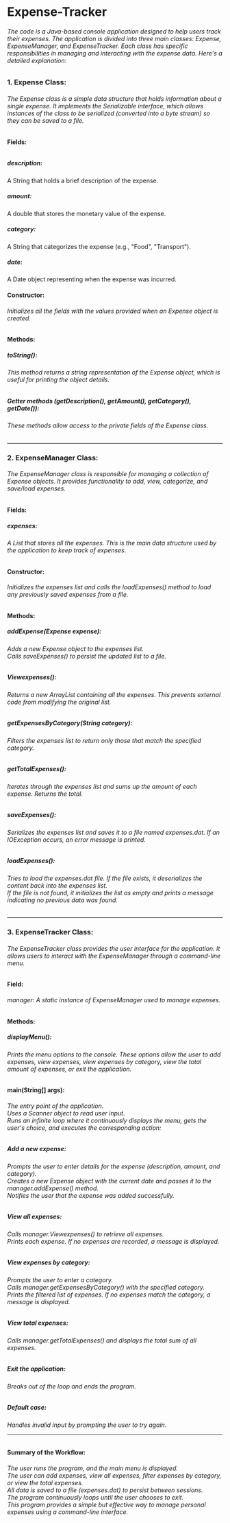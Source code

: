 # Expense-Tracker

<h6>The code is a Java-based console application designed to help users track their expenses. The application is divided into three main classes: Expense, ExpenseManager, and ExpenseTracker. Each class has specific responsibilities in managing and interacting with the expense data. Here's a detailed explanation:</h6>

<h3>1. Expense Class:</h3>
<h6>The Expense class is a simple data structure that holds information about a single expense. It implements the Serializable interface, which allows instances of the class to be serialized (converted into a byte stream) so they can be saved to a file.</h6>

<h4>Fields:</h4>
<h6><h5>description:</h5>  A String that holds a brief description of the expense.<br>
<h5>amount: </h5> A double that stores the monetary value of the expense.<br>
<h5>category: </h5> A String that categorizes the expense (e.g., "Food", "Transport").<br>
<h5>date: </h5> A Date object representing when the expense was incurred.</h6>

<h4>Constructor:</h4>
<h6>Initializes all the fields with the values provided when an Expense object is created.</h6>

<h4>Methods:</h4>
<h5>toString():</h5><h6>This method returns a string representation of the Expense object, which is useful for printing the object details.</h6>
<h5>Getter methods (getDescription(), getAmount(), getCategory(), getDate()): <h5><h6>These methods allow access to the private fields of the Expense class.</h6>

------------------------------------------------------------------------------------------------------------------------------------------------------------------------

<h3>2. ExpenseManager Class:</h3>
<h6>The ExpenseManager class is responsible for managing a collection of Expense objects. It provides functionality to add, view, categorize, and save/load expenses.</h6>

<h4>Fields:</h4>
<h5>expenses:</h5><h6> A List<Expense> that stores all the expenses. This is the main data structure used by the application to keep track of expenses.</h6>
  
<h4>Constructor:</h4>
<h6>Initializes the expenses list and calls the loadExpenses() method to load any previously saved expenses from a file.</h6>

<h4>Methods:</h4>
<h5>addExpense(Expense expense):</h5>
<h6>Adds a new Expense object to the expenses list.<br>
Calls saveExpenses() to persist the updated list to a file.</h6>

<h5>Viewexpenses():</h5>
<h6>Returns a new ArrayList containing all the expenses. This prevents external code from modifying the original list.<h6>

<h5>getExpensesByCategory(String category):</h5>
<h6>Filters the expenses list to return only those that match the specified category.</h6>

<h5>getTotalExpenses():</h5>
<h6>Iterates through the expenses list and sums up the amount of each expense. Returns the total.</h6>

<h5>saveExpenses():</h5>
<h6>Serializes the expenses list and saves it to a file named expenses.dat. If an IOException occurs, an error message is printed.</h6>

<h5>loadExpenses():</h5>
<h6>Tries to load the expenses.dat file. If the file exists, it deserializes the content back into the expenses list.<br>
If the file is not found, it initializes the list as empty and prints a message indicating no previous data was found.</h6>

------------------------------------------------------------------------------------------------------------------------------------------------------------------------

<h3>3. ExpenseTracker Class:</h3>
<h6>The ExpenseTracker class provides the user interface for the application. It allows users to interact with the ExpenseManager through a command-line menu.</h6>

<h4>Field:</h4>
<h6>manager: A static instance of ExpenseManager used to manage expenses.</h6>

<h4>Methods:</h4>
<h5>displayMenu():</h5>
<h6>Prints the menu options to the console. These options allow the user to add expenses, view expenses, view expenses by category, view the total amount of expenses, or exit the application.</h6>

<h4>main(String[] args):</h4>
<h6>The entry point of the application.<br>
Uses a Scanner object to read user input.<br>
Runs an infinite loop where it continuously displays the menu, gets the user's choice, and executes the corresponding action:</h6>

<h5>Add a new expense:</h5>
<h6>Prompts the user to enter details for the expense (description, amount, and category).<br>
Creates a new Expense object with the current date and passes it to the manager.addExpense() method.<br>
Notifies the user that the expense was added successfully.</h6>

<h5>View all expenses:</h5>
<h6>Calls manager.Viewexpenses() to retrieve all expenses.<br>
Prints each expense. If no expenses are recorded, a message is displayed.</h6>

<h5>View expenses by category:</h5>
<h6>Prompts the user to enter a category.<br>
Calls manager.getExpensesByCategory() with the specified category.<br>
Prints the filtered list of expenses. If no expenses match the category, a message is displayed.</h6>

<h5>View total expenses:</h5>
<h6>Calls manager.getTotalExpenses() and displays the total sum of all expenses.</h6>

<h5>Exit the application:</h5>
<h6>Breaks out of the loop and ends the program.</h6>

<h5>Default case:</h5>
<h6>Handles invalid input by prompting the user to try again.

------------------------------------------------------------------------------------------------------------------------------------------------------------------------

<h4>Summary of the Workflow:</h4>
<h6>The user runs the program, and the main menu is displayed.<br>
The user can add expenses, view all expenses, filter expenses by category, or view the total expenses.<br>
All data is saved to a file (expenses.dat) to persist between sessions.<br>
The program continuously loops until the user chooses to exit.<br>
This program provides a simple but effective way to manage personal expenses using a command-line interface.</h6>






